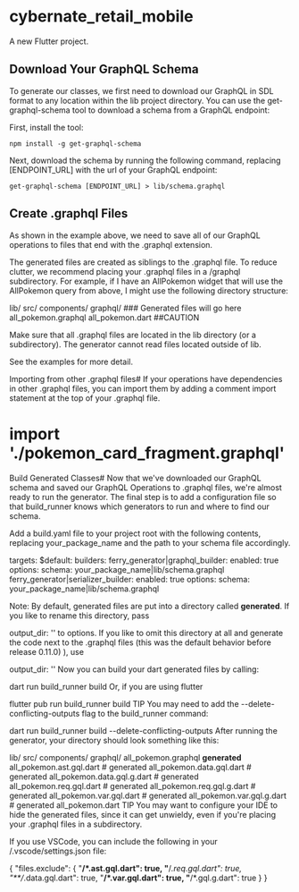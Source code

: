 # cybernate_retail_mobile

A new Flutter project.

## Download Your GraphQL Schema

To generate our classes, we first need to download our GraphQL in SDL format to any location within the lib project directory. You can use the get-graphql-schema tool to download a schema from a GraphQL endpoint:

First, install the tool:

``` node
npm install -g get-graphql-schema
```

Next, download the schema by running the following command, replacing [ENDPOINT_URL] with the url of your GraphQL endpoint:

``` node
get-graphql-schema [ENDPOINT_URL] > lib/schema.graphql
```

## Create .graphql Files 

As shown in the example above, we need to save all of our GraphQL operations to files that end with the .graphql extension.

The generated files are created as siblings to the .graphql file. To reduce clutter, we recommend placing your .graphql files in a /graphql subdirectory. For example, if I have an AllPokemon widget that will use the AllPokemon query from above, I might use the following directory structure:

lib/
  src/
    components/
      graphql/
        ### Generated files will go here
        all_pokemon.graphql
      all_pokemon.dart
##CAUTION

Make sure that all .graphql files are located in the lib directory (or a subdirectory). The generator cannot read files located outside of lib.

See the examples for more detail.

Importing from other .graphql files#
If your operations have dependencies in other .graphql files, you can import them by adding a comment import statement at the top of your .graphql file.

# import './pokemon_card_fragment.graphql'
Build Generated Classes#
Now that we've downloaded our GraphQL schema and saved our GraphQL Operations to .graphql files, we're almost ready to run the generator. The final step is to add a configuration file so that build_runner knows which generators to run and where to find our schema.

Add a build.yaml file to your project root with the following contents, replacing your_package_name and the path to your schema file accordingly.

targets:
  $default:
    builders:
      ferry_generator|graphql_builder:
        enabled: true
        options:
          schema: your_package_name|lib/schema.graphql
      ferry_generator|serializer_builder:
        enabled: true
        options:
          schema: your_package_name|lib/schema.graphql

Note: By default, generated files are put into a directory called __generated__. If you like to rename this directory, pass

output_dir: '<your desired name>'
to options. If you like to omit this directory at all and generate the code next to the .graphql files (this was the default behavior before release 0.11.0) ), use

output_dir: ''
Now you can build your dart generated files by calling:

dart run build_runner build
Or, if you are using flutter

flutter pub run build_runner build
TIP
You may need to add the --delete-conflicting-outputs flag to the build_runner command:

dart run build_runner build --delete-conflicting-outputs
After running the generator, your directory should look something like this:

lib/
  src/
    components/
      graphql/
        all_pokemon.graphql
        __generated__
          all_pokemon.ast.gql.dart # generated
          all_pokemon.data.gql.dart # generated
          all_pokemon.data.gql.g.dart # generated
          all_pokemon.req.gql.dart # generated
          all_pokemon.req.gql.g.dart # generated
          all_pokemon.var.gql.dart # generated
          all_pokemon.var.gql.g.dart # generated
      all_pokemon.dart
TIP
You may want to configure your IDE to hide the generated files, since it can get unwieldy, even if you're placing your .graphql files in a subdirectory.

If you use VSCode, you can include the following in your /.vscode/settings.json file:

{
  "files.exclude": {
    "**/*.ast.gql.dart": true,
    "**/*.req.gql.dart": true,
    "**/*.data.gql.dart": true,
    "**/*.var.gql.dart": true,
    "**/*.gql.g.dart": true
  }
}
